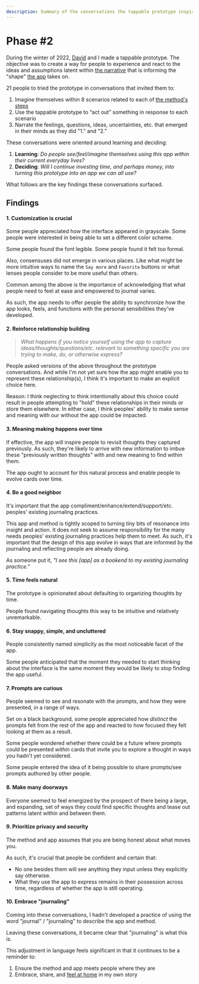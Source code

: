 ```yaml
---
description: Summary of the conversations the tappable prototype inspired.
---
```


# Phase #2

During the winter of 2022, [David](https://www.davidgoligorsky.com/index.html) and I made a tappable prototype. The objective was to create a way for people to experience and react to the ideas and assumptions latent within [the narrative](../app.md) that is informing the "shape" [the app](../app.md) takes on.

21 people to tried the prototype in conversations that invited them to:

1. Imagine themselves within 8 scenarios related to each of [the method's steps](../method.md)
2. Use the tappable prototype to “act out” something in response to each scenario
3. Narrate the feelings, questions, ideas, uncertainties, etc. that emerged in their minds as they did "1." and "2."

These conversations were oriented around learning and deciding:

1. **Learning**: _Do people see/feel/imagine themselves using this app within their current everyday lives?_
2. **Deciding**: _Will I continue investing time, and perhaps money, into turning this prototype into an app we can all use?_

What follows are the key findings these conversations surfaced.

## Findings

#### 1. Customization is crucial

Some people appreciated how the interface appeared in grayscale. Some people were interested in being able to set a different color scheme.

Some people found the font legible. Some people found it felt too formal.

Also, consensuses did not emerge in various places. Like what might be more intuitive ways to name the `Say more` and `Favorite` buttons or what lenses people consider to be more useful than others.

Common among the above is the importance of acknowledging that what people need to feel at ease and empowered to journal varies.&#x20;

As such, the app needs to offer people the ability to synchronize how the app looks, feels, and functions with the personal sensibilities they've developed.

#### 2. Reinforce relationship building

> _What happens if you notice yourself using the app to capture ideas/thoughts/questions/etc. relevant to something specific you are trying to make, do, or otherwise express?_&#x20;

People asked versions of the above throughout the prototype conversations. And while I'm not yet sure how the app might enable you to represent these relationship(s), I think it's important to make an explicit choice here.&#x20;

Reason: I think neglecting to think intentionally about this choice could result in people attempting to "hold" these relationships in their minds or store them elsewhere. In either case, I think peoples' ability to make sense and meaning with our without the app could be impacted.

#### 3. Meaning making happens over time

If effective, the app will inspire people to revisit thoughts they captured previously. As such, they're likely to arrive with new information to imbue these "previously written thoughts" with and new meaning to find within them.&#x20;

The app ought to account for this natural process and enable people to evolve cards over time.&#x20;

#### 4. Be a good neighbor

It's important that the app compliment/enhance/extend/support/etc. peoples' existing journaling practices.

This app and method is tightly scoped to turning tiny bits of resonance into insight and action. It does not seek to assume responsibility for the many needs peoples' existing journaling practices help them to meet. As such, it's important that the design of this app evolve in ways that are informed by the journaling and reflecting people are already doing.

As someone put it, _"I see this \[app] as a bookend to my existing journaling practice."_

#### 5. Time feels natural

The prototype is opinionated about defaulting to organizing thoughts by time.

People found navigating thoughts this way to be intuitive and relatively unremarkable.

#### 6. Stay snappy, simple, and uncluttered

People consistently named simplicity as the most noticeable facet of the app.

Some people anticipated that the moment they needed to start thinking about the interface is the same moment they would be likely to stop finding the app useful.

#### 7. Prompts are curious

People seemed to see and resonate with the prompts, and how they were presented, in a range of ways.

Set on a black background, some people appreciated how _distinct_ the prompts felt from the rest of the app and reacted to how focused they felt looking at them as a result.

Some people wondered whether there could be a future where prompts could be presented _within_ cards that invite you to explore a thought in ways you hadn't yet considered.

Some people entered the idea of it being possible to share prompts/see prompts authored by other people.

#### 8. Make many doorways

Everyone seemed to feel energized by the prospect of there being a large, and expanding, set of ways they could find specific thoughts and tease out patterns latent within and between them.&#x20;

#### 9. Prioritize privacy and security

The method and app assumes that you are being honest about what moves you.&#x20;

As such, it's crucial that people be confident and certain that:

* No one besides them will see anything they input unless they explicitly say otherwise.
* What they use the app to express remains in their possession across time, regardless of whether the app is still operating.&#x20;

#### 10. Embrace "journaling"

Coming into these conversations, I hadn't developed a practice of using the word "journal" / "journaling" to describe the app and method.

Leaving these conversations, it became clear that "journaling" is  what this is.

This adjustment in language feels significant in that it continues to be a reminder to:

1. Ensure the method and app meets people where they are
2. Embrace, share, and [feel at home](https://ping-practice.gitbook.io/pings/#3-january-2023) in my own story&#x20;






